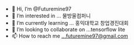 - 👋 Hi, I’m @Futuremine97
- 👀 I’m interested in ... 물방울컴퍼니
- 🌱 I’m currently learning ... 홍익대학교 창업경진대회
- 💞️ I’m looking to collaborate on ...tensorflow lite
- 📫 How to reach me ...futuremine97@gmail.com

<!---
Futuremine97/Futuremine97 is a ✨ special ✨ repository because its `README.md` (this file) appears on your GitHub profile.
You can click the Preview link to take a look at your changes.
--->
